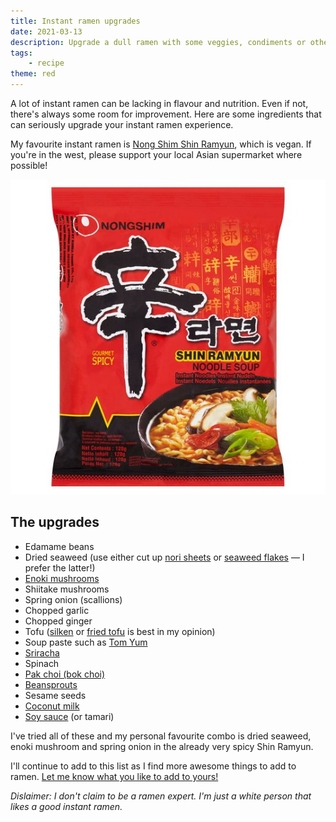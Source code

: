```yaml
---
title: Instant ramen upgrades
date: 2021-03-13
description: Upgrade a dull ramen with some veggies, condiments or other additions. Here are my picks!
tags:
    - recipe
theme: red
---
```


A lot of instant ramen can be lacking in flavour and nutrition. Even if not, there's always some room for improvement. Here are some ingredients that can seriously upgrade your instant ramen experience. 

My favourite instant ramen is [Nong Shim Shin Ramyun](https://singkeefoods.co.uk/gb/noodles/85-nongshim-shin-ramyun-noodle-soup-120g-8801043150620.html), which is vegan. If you're in the west, please support your local Asian supermarket where possible!

![Nong Shim Shin Ramyun spicy noodle soup in packaging.](2021-03-13-nong-shim-shin-ramyun-noodle-soup.jpeg)

## The upgrades

* Edamame beans
* Dried seaweed (use either cut up [nori sheets](https://singkeefoods.co.uk/gb/condiments/2157-nagai-s-roasted-seaweed-sushinori-28g.html) or [seaweed flakes](https://singkeefoods.co.uk/gb/home/2257-wel-pac-fueru-wakame-567-g.html) — I prefer the latter!)
* [Enoki mushrooms](https://singkeefoods.co.uk/gb/fresh-asian/467-herman-kuijper-enoki-mushroom-100g-8717624002311.html)
* Shiitake mushrooms
* Spring onion (scallions)
* Chopped garlic
* Chopped ginger
* Tofu ([silken](https://singkeefoods.co.uk/gb/fresh-asian/448-oriental-dragon-pasteurised-silken-tofu-350g-5060071580677.html) or [fried tofu](https://singkeefoods.co.uk/gb/fresh-asian/471-fried-tofu-slices-170g.html) is best in my opinion)
* Soup paste such as [Tom Yum](https://singkeefoods.co.uk/gb/hot-pot-soup-bases/1672-penta-instant-thai-yum-soup-paste-500g-8851081543304.html)
* [Sriracha](https://singkeefoods.co.uk/gb/condiments/903-healthy-boy-sriracha-hot-chilli-sauce.html)
* Spinach
* [Pak choi (bok choi)](https://singkeefoods.co.uk/gb/fresh-asian/1788-pak-choi-300g.html)
* [Beansprouts](https://singkeefoods.co.uk/gb/fresh-asian/485-bean-sprouts-260g.html)
* Sesame seeds
* [Coconut milk](https://singkeefoods.co.uk/gb/aroy-d/570-aroy-d-coconut-milk-400g-016229005122.html)
* [Soy sauce](https://singkeefoods.co.uk/gb/soy-sauce-fish-sauce/176-kikkoman-naturally-brewed-soy-sauce-250ml.html) (or tamari)

I've tried all of these and my personal favourite combo is dried seaweed, enoki mushroom and spring onion in the already very spicy Shin Ramyun. 

I'll continue to add to this list as I find more awesome things to add to ramen. [Let me know what you like to add to yours!](https://twitter.com/intent/tweet?text=@joejoinerr)

_Dislaimer: I don't claim to be a ramen expert. I'm just a white person that likes a good instant ramen._
